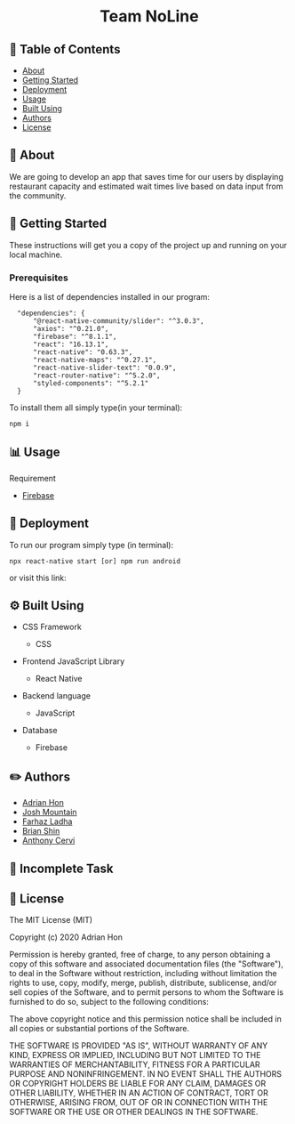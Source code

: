 <h1 align="center"> Team NoLine </h1>

## 📝 Table of Contents

- [About](#about)
- [Getting Started](#getting_started)
- [Deployment](#deployment)
- [Usage](#usage)
- [Built Using](#built_using)
- [Authors](#authors)
- [License](#license)

## 🤔 About <a name = "about"></a>

We are going to develop an app that saves time for our users by displaying restaurant capacity and estimated wait times live based on data input from the community.

## 🏁 Getting Started <a name = "getting_started"></a>

These instructions will get you a copy of the project up and running on your local machine.

### Prerequisites

Here is a list of dependencies installed in our program:

```
  "dependencies": {
      "@react-native-community/slider": "^3.0.3",
      "axios": "^0.21.0",
      "firebase": "^8.1.1",
      "react": "16.13.1",
      "react-native": "0.63.3",
      "react-native-maps": "^0.27.1",
      "react-native-slider-text": "0.0.9",
      "react-router-native": "^5.2.0",
      "styled-components": "^5.2.1"
  }
```

To install them all simply type(in your terminal):

```
npm i
```

## 📊 Usage <a name = "usage"></a>

Requirement

- [Firebase](https://firebase.google.com/)

## 🚀 Deployment <a name= "deployment"></a>

To run our program simply type (in terminal):

```
npx react-native start [or] npm run android
```

or visit this link:

## ⚙️ Built Using <a name= "built_using"></a>

- CSS Framework

  - CSS

- Frontend JavaScript Library

  - React Native

- Backend language

  - JavaScript

- Database

  - Firebase

## ✏️ Authors <a name= "authors"></a>

- [Adrian Hon](https://github.com/ahon54)
- [Josh Mountain](https://github.com/JoshGlacier)
- [Farhaz Ladha](https://github.com/farhazl)
- [Brian Shin](https://github.com/bshin132)
- [Anthony Cervi](https://github.com/anthonycervi)

## 🌈 Incomplete Task

## 📜 License <a name = "license"></a>

The MIT License (MIT)

Copyright (c) 2020 Adrian Hon

Permission is hereby granted, free of charge, to any person obtaining a copy
of this software and associated documentation files (the "Software"), to deal
in the Software without restriction, including without limitation the rights
to use, copy, modify, merge, publish, distribute, sublicense, and/or sell
copies of the Software, and to permit persons to whom the Software is
furnished to do so, subject to the following conditions:

The above copyright notice and this permission notice shall be included in all
copies or substantial portions of the Software.

THE SOFTWARE IS PROVIDED "AS IS", WITHOUT WARRANTY OF ANY KIND, EXPRESS OR
IMPLIED, INCLUDING BUT NOT LIMITED TO THE WARRANTIES OF MERCHANTABILITY,
FITNESS FOR A PARTICULAR PURPOSE AND NONINFRINGEMENT. IN NO EVENT SHALL THE
AUTHORS OR COPYRIGHT HOLDERS BE LIABLE FOR ANY CLAIM, DAMAGES OR OTHER
LIABILITY, WHETHER IN AN ACTION OF CONTRACT, TORT OR OTHERWISE, ARISING FROM,
OUT OF OR IN CONNECTION WITH THE SOFTWARE OR THE USE OR OTHER DEALINGS IN THE
SOFTWARE.
